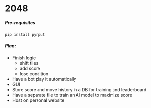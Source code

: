 # 2048

##### Pre-requisites
```
pip install pynput
```

##### Plan:
- Finish logic 
    - shift tiles
    - add score
    - lose condition
- Have a bot play it automatically
- GUI
- Store score and move history in a DB for training and leaderboard
- Have a separate file to train an AI model to maximize score
- Host on personal website